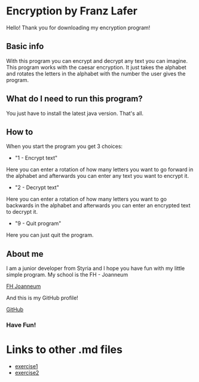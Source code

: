 # Encryption by Franz Lafer

Hello! Thank you for downloading my encryption program!


## Basic info 

With this program you can encrypt and decrypt any text you can imagine.
This program works with the caesar encryption. It just takes the alphabet and rotates
the letters in the alphabet with the number the user gives the program.

## What do I need to run this program?

You just have to install the latest java version. That's all.

## How to 

When you start the program you get 3 choices:

- "1 - Encrypt text"


Here you can enter a rotation of how many letters you want to go forward in the 
alphabet and afterwards you can enter any text you want to encrypt it.

- "2 - Decrypt text"

Here you can enter a rotation of how many letters you want to 
go backwards in the alphabet and afterwards you can enter an encrypted
text to decrypt it.

- "9 - Quit program"

Here you can just quit the program.

## About me

I am a junior developer from Styria and I hope you have fun with my little
simple program.
My school is the FH - Joanneum

[FH Joanneum](https://www.fh-joanneum.at/)

And this is my GitHub profile!

[GitHub](https://github.com/TheRealFranzmann)

### Have Fun! 

# Links to other .md files 

  - [exercise1](exercise1.md)
  - [exercise2](exercise2.md)